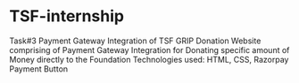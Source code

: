 # TSF-internship
Task#3 Payment Gateway Integration of TSF GRIP
Donation Website comprising of Payment Gateway Integration for Donating specific amount of Money directly to the Foundation
Technologies used: HTML, CSS, Razorpay Payment Button
